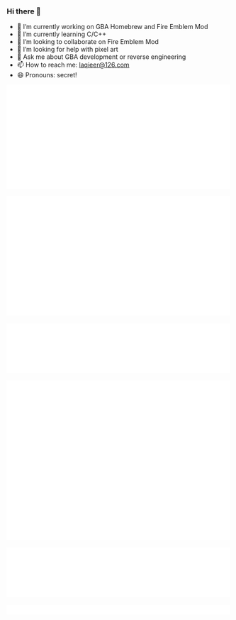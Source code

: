 ### Hi there 👋

- 🔭 I’m currently working on GBA Homebrew and Fire Emblem Mod
- 🌱 I’m currently learning C/C++
- 👯 I’m looking to collaborate on Fire Emblem Mod
- 🤔 I’m looking for help with pixel art
- 💬 Ask me about GBA development or reverse engineering
- 📫 How to reach me: laqieer@126.com
- 😄 Pronouns: secret!

![Metrics](https://github.com/laqieer/laqieer/blob/main/metrics.classic.svg)

![Achievements](https://github.com/laqieer/laqieer/blob/main/metrics.plugin.achievements.svg)

![Languages](https://github.com/laqieer/laqieer/blob/main/metrics.plugin.languages.svg)

![Calendar](https://github.com/laqieer/laqieer/blob/main/metrics.plugin.isocalendar.fullyear.svg)

![Followers](https://github.com/laqieer/laqieer/blob/main/metrics.plugin.people.followers.svg)

![Sponsors](https://github.com/laqieer/laqieer/blob/main/metrics.sponsors.svg)
